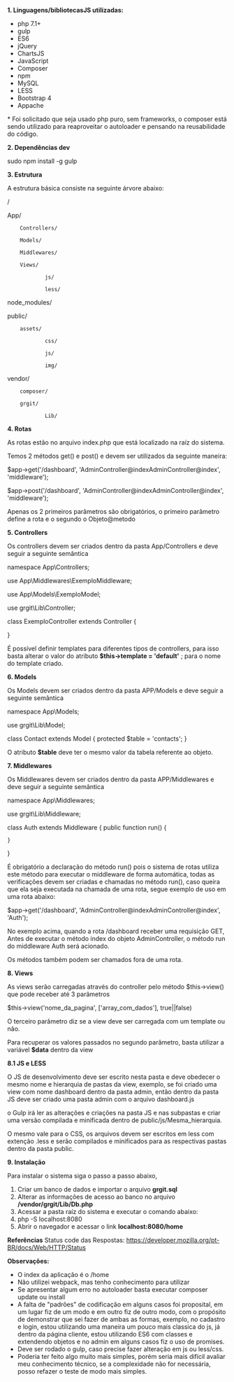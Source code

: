 **1. Linguagens/bibliotecasJS utilizadas:**

- php 7.1+
- gulp
- ES6
- jQuery
- ChartsJS
- JavaScript
- Composer
- npm
- MySQL
- LESS
- Bootstrap 4
- Appache

\* Foi solicitado que seja usado php puro, sem frameworks, o composer está sendo utilizado  para reaproveitar o autoloader e pensando na reusabilidade do código.


**2. Dependências dev**

sudo npm install -g gulp


**3. Estrutura**

A estrutura básica consiste na seguinte árvore abaixo:

/

App/

        Controllers/

        Models/

        Middlewares/

        Views/

                js/

                less/

node\_modules/

public/

        assets/

                css/

                js/

                img/

vendor/

        composer/

        grgit/

                Lib/


**4. Rotas**

As rotas estão no arquivo index.php que está localizado na raíz do sistema.

Temos 2 métodos get() e post() e devem ser utilizados da seguinte maneira:

$app->get('/dashboard', 'AdminController@indexAdminController@index', 'middleware');

$app->post('/dashboard', 'AdminController@indexAdminController@index', 'middleware');

Apenas os 2 primeiros parâmetros são obrigatórios, o primeiro parâmetro define a rota e o segundo o Objeto@metodo


**5. Controllers**

Os controllers devem ser criados dentro da pasta App/Controllers e deve seguir a seguinte semântica

namespace App\Controllers;

use App\Middlewares\ExemploMiddleware;

use App\Models\ExemploModel;

use grgit\Lib\Controller;

class ExemploController extends Controller
{

}

É possível definir templates para diferentes tipos de controllers, para isso basta alterar o valor do atributo **$this->template = 'default'** ; para o nome do template criado.


**6. Models**

Os Models devem ser criados dentro da pasta APP/Models e deve seguir a seguinte semântica

namespace App\Models;

use grgit\Lib\Model;

class Contact extends Model
{
    protected $table = 'contacts';
}

O atributo **$table** deve ter o mesmo valor da tabela referente ao objeto.


**7. Middlewares**

Os Middlewares devem ser criados dentro da pasta APP/Middlewares e deve seguir a seguinte semântica

namespace App\Middlewares;

use grgit\Lib\Middleware;

class Auth extends Middleware
{
    public function run()
    {
    
    }
}

É obrigatório a declaração do método run() pois o sistema de rotas utiliza este método para executar o middleware de forma automática, todas as verificações devem ser criadas e chamadas no método run(), caso queira que ela seja executada na chamada de uma rota, segue exemplo de uso em uma rota abaixo:

$app->get('/dashboard', 'AdminController@indexAdminController@index', 'Auth');

No exemplo acima, quando a rota /dashboard receber uma requisição GET, Antes de executar o método index do objeto AdminController, o método run do middleware Auth será acionado.

Os métodos também podem ser chamados fora de uma rota.


**8. Views**

As views serão carregadas através do controller pelo método $this→view() que pode receber até 3 parâmetros

$this->view('nome_da_pagina', ['array_com_dados'], true||false)

O terceiro parâmetro diz se a view deve ser carregada  com um template ou não.

Para recuperar os valores passados no segundo parâmetro, basta utilizar a variável **$data** dentro da view


**8.1 JS e LESS**

O JS de desenvolvimento deve ser escrito nesta pasta e deve obedecer o mesmo nome e hierarquia de pastas da view, exemplo, se foi criado uma view com nome dashboard dentro da pasta admin, então dentro da pasta JS deve ser criado uma pasta admin com o arquivo dashboard.js

o Gulp irá ler as alterações e criações na pasta JS e nas subpastas e criar uma versão compilada e minificada dentro de public/js/Mesma\_hierarquia.

O mesmo vale para o CSS, os arquivos devem ser escritos em less com extenção .less e serão compilados e minificados para as respectivas pastas dentro da pasta public.


**9. Instalação**

Para instalar o sistema siga o passo a passo abaixo,

1. Criar um  banco de dados e importar o arquivo **grgit.sql**
2. Alterar as informações de acesso ao banco no arquivo **/vendor/grgit/Lib/Db.php**
3. Acessar a pasta raíz do sistema e executar o comando abaixo:
4. php -S localhost:8080
5. Abrir o navegador e acessar o link **localhost:8080/home**

**Referências**
Status code das Respostas:
https://developer.mozilla.org/pt-BR/docs/Web/HTTP/Status

**Observações:**

- O index da aplicação é o /home
- Não utilizei webpack, mas tenho conhecimento para utilizar
- Se apresentar algum erro no autoloader basta executar composer update ou install
- A falta de &quot;padrões&quot; de codificação em alguns casos foi proposital, em um lugar fiz de um modo e em outro fiz de outro modo, com o propósito de demonstrar que sei fazer de ambas as formas, exemplo, no cadastro e login, estou utilizando uma maneira um pouco mais classica do js, já dentro da página cliente, estou utilizando ES6 com classes e extendendo objetos e no admin em alguns casos fiz o uso de promises.
- Deve ser rodado o gulp, caso precise fazer alteração em js ou less/css.
- Poderia ter feito algo muito mais simples, porém seria mais difícil avaliar meu conhecimento técnico, se a complexidade não for necessária, posso refazer o teste de modo mais simples.

